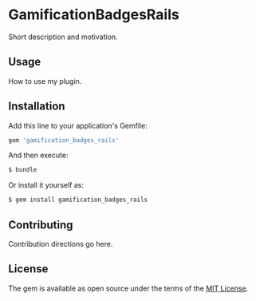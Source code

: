 # GamificationBadgesRails
Short description and motivation.

## Usage
How to use my plugin.

## Installation
Add this line to your application's Gemfile:

```ruby
gem 'gamification_badges_rails'
```

And then execute:
```bash
$ bundle
```

Or install it yourself as:
```bash
$ gem install gamification_badges_rails
```

## Contributing
Contribution directions go here.

## License
The gem is available as open source under the terms of the [MIT License](https://opensource.org/licenses/MIT).
